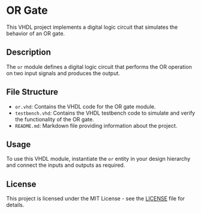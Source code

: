 # OR Gate

This VHDL project implements a digital logic circuit that simulates the behavior of an OR gate.

## Description

The `or` module defines a digital logic circuit that performs the OR operation on two input signals and produces the output.

## File Structure

- `or.vhd`: Contains the VHDL code for the OR gate module.
- `testbench.vhd`: Contains the VHDL testbench code to simulate and verify the functionality of the OR gate.
- `README.md`: Markdown file providing information about the project.

## Usage

To use this VHDL module, instantiate the `or` entity in your design hierarchy and connect the inputs and outputs as required.

## License

This project is licensed under the MIT License - see the [LICENSE](LICENSE) file for details.
